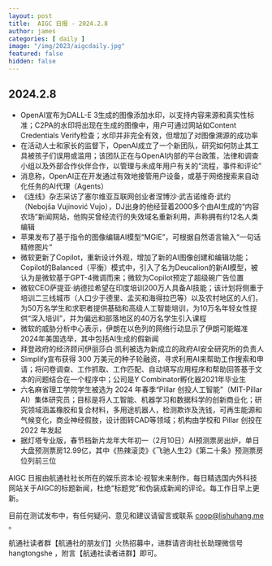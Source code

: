 ```yaml
---
layout: post
title:  AIGC 日报 - 2024.2.8
author: james
categories: [ daily ]
image: "/img/2023/aigcdaily.jpg"
featured: false
hidden: false
---
```


## 2024.2.8 	

- OpenAI宣布为DALL-E 3生成的图像添加水印，以支持内容来源和真实性标准；C2PA的水印将出现在生成的图像中，用户可通过网站如Content Credentials Verify检查；水印并非完全有效，但增加了对图像溯源的成功率
- 在活动人士和家长的监督下，OpenAI成立了一个新团队，研究如何防止其工具被孩子们误用或滥用；该团队正在与OpenAI内部的平台政策，法律和调查小组以及外部合作伙伴合作，以管理与未成年用户有关的“流程，事件和评论”
- 消息称，OpenAI正在开发通过有效地接管用户设备，或基于网络搜索来自动化任务的AI代理（Agents）
- 《连线》杂志采访了塞尔维亚互联网创业者涅博沙·武吉诺维奇·武约（Nebojša Vujinović Vujo），DJ出身的他经营着2000多个由AI生成的“内容农场”新闻网站，他购买曾经流行的失效域名重新利用，声称拥有约12名人类编辑
- 苹果发布了基于指令的图像编辑AI模型“MGIE”，可根据自然语言输入“一句话精修图片”
- 微软更新了Copilot，重新设计外观，增加了新的AI图像创建和编辑功能；Copilot的Balanced（平衡）模式中，引入了名为Deucalion的新AI模型，被认为是微软基于GPT-4微调而来；微软为Copilot预定了超级碗广告位置
- 微软CEO萨提亚·纳德拉希望在印度培训200万人具备AI技能；该计划将侧重于培训二三线城市（人口少于德里、孟买和海得拉巴等）以及农村地区的人们，为50万名学生和求职者提供基础和高级人工智能培训，为10万名年轻女性提供“深入培训”，并为偏远和部落地区的40万名学生引入课程
- 微软的威胁分析中心表示，伊朗在以色列的网络行动显示了伊朗可能瞄准2024年美国选举，其中包括AI生成的假新闻
- 拜登政府的经济顾问伊丽莎白·凯利被选为新成立的政府AI安全研究所的负责人
- Simplify宣布获得 300 万美元的种子轮融资，寻求利用AI来帮助工作搜索和申请；将问卷调查、工作抓取、工作匹配、自动填写应用程序和帮助回答基于文本的问题结合在一个程序中；公司是Y Combinator孵化器2021年毕业生
- 六名麻省理工学院学生被选为 2024 年春季“Pillar 创投人工智能”（MIT-Pillar AI）集体研究员；目标是将人工智能、机器学习和数据科学的创新商业化；研究领域涵盖橡胶和复合材料，多用途机器人，检测欺诈及洗钱，可再生能源和气候变化，商业神经假肢，设计图转CAD等领域；机构由学校和 Pillar 创投在 2022 年发起
- 据灯塔专业版，春节档新片龙年大年初一（2月10日）AI预测票房出炉，单日大盘预测票房12.99亿，其中《热辣滚烫》《飞驰人生2》《第二十条》预测票房位列前三位

AIGC 日报由航通社社长所在的娱乐资本论·视智未来制作，每日精选国内外科技网站关于AIGC的标题新闻，杜绝“标题党”和伪装成新闻的评论。每工作日早上更新。

目前在测试发布中，有任何疑问、意见和建议请留言或联系 coop@lishuhang.me 。

航通社读者群【航通社的朋友们】火热招募中，进群请咨询社长助理微信号 hangtongshe ，附言【航通社读者进群】即可。
